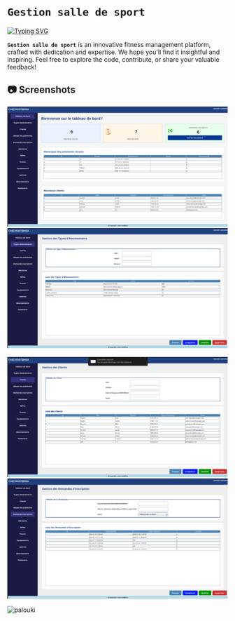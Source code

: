 # **`Gestion salle de sport`** 

[![Typing SVG](https://readme-typing-svg.demolab.com?font=Fira+Code&pause=1000&random=false&width=435&lines=Welcome+to+my+github+repo;for+AIR+TRAFFIC+admin)](https://git.io/typing-svg)


**`Gestion salle de sport`** is an innovative fitness management platform, crafted with dedication and expertise. We hope you'll find it insightful and inspiring. Feel free to explore the code, contribute, or share your valuable feedback!

<summary><h2>📷 Screenshots</h2></summary>

<img src="https://github.com/PALOUKI/gestion_salle_de_sport_JDBC/blob/main/png/un.png" alt=""> <img src="https://github.com/PALOUKI/gestion_salle_de_sport_JDBC/blob/main/png/deux.png" alt=""> <img src="https://github.com/PALOUKI/gestion_salle_de_sport_JDBC/blob/main/png/trois.png" alt=""> <img src="https://github.com/PALOUKI/gestion_salle_de_sport_JDBC/blob/main/png/quatre.png" alt=""> <img src="https://github.com/PALOUKI/gestion_salle_de_sport_JDBC/blob/main/png/cinq.png" alt=""> 

<img src="https://komarev.com/ghpvc/?username=PALOUKI" alt="palouki"> 
